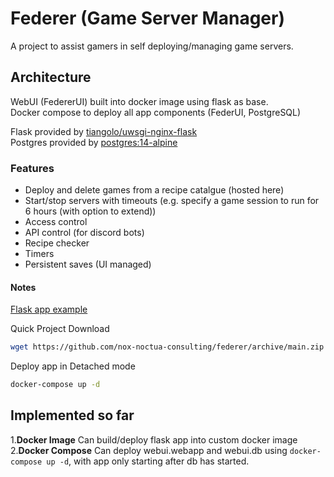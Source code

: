# Federer (Game Server Manager)

A project to assist gamers in self deploying/managing game servers.

## Architecture

WebUI (FedererUI) built into docker image using flask as base.\
Docker compose to deploy all app components (FederUI, PostgreSQL)

Flask provided by [tiangolo/uwsgi-nginx-flask](https://hub.docker.com/r/tiangolo/uwsgi-nginx-flask/)\
Postgres provided by [postgres:14-alpine](https://hub.docker.com/_/postgres)

### Features

- Deploy and delete games from a recipe catalgue (hosted here)
- Start/stop servers with timeouts (e.g. specify a game session to run for 6 hours (with option to extend))
- Access control
- API control (for discord bots)
- Recipe checker
- Timers
- Persistent saves (UI managed)


#### Notes

[Flask app example](https://ianlondon.github.io/blog/deploy-flask-docker-nginx/)

Quick Project Download

```bash
wget https://github.com/nox-noctua-consulting/federer/archive/main.zip
```

Deploy app in Detached mode

```bash
docker-compose up -d
```

## Implemented so far

1.**Docker Image** Can build/deploy flask app into custom docker image
2.**Docker Compose** Can deploy webui.webapp and webui.db using ``docker-compose up -d``, with app only starting after db has started.